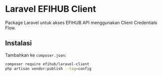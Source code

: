 # Laravel EFIHUB Client

Package Laravel untuk akses EFIHUB API menggunakan Client Credentials Flow.

## Instalasi

Tambahkan ke `composer.json`:

```bash
composer require efihub/laravel-client
php artisan vendor:publish --tag=config
```
